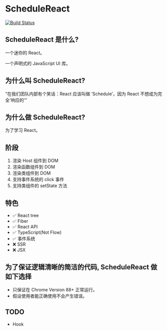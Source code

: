 # ScheduleReact

<a href="https://github.com/taichiyi/Schedule/actions"><img src="https://img.shields.io/github/workflow/status/taichiyi/Schedule/CI.svg" alt="Build Status"></a>

## ScheduleReact 是什么?

一个迷你的 React。

一个声明式的 JavaScript UI 库。

## 为什么叫 ScheduleReact?

“在我们团队内部有个笑话：React 应该叫做 ‘Schedule’，因为 React 不想成为完全‘响应的’”

## 为什么做 ScheduleReact?

为了学习 React。

## 阶段

1. 渲染 Host 组件到 DOM
2. 渲染函数组件到 DOM
3. 渲染类组件到 DOM
4. 支持事件系统的 click 事件
5. 支持类组件的 setState 方法

## 特色

- ✅ React tree
- ✅ Fiber
- ✅ React API
- ✅ TypeScript(Not Flow)
- ✅ 事件系统
- ❌ SSR
- ❌ JSX

## 为了保证逻辑清晰的简洁的代码, ScheduleReact 做如下选择

- 只保证在 Chrome Version 88+ 正常运行。
- 假设使用者能正确使用不会产生错误。

## TODO

- Hook
